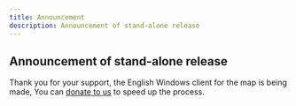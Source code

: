 ```yaml
---
title: Announcement
description: Announcement of stand-alone release
---
```


## Announcement of stand-alone release

Thank you for your support, the English Windows client for the map is being made, You can [donate to us](./support-us.md) to speed up the process.
